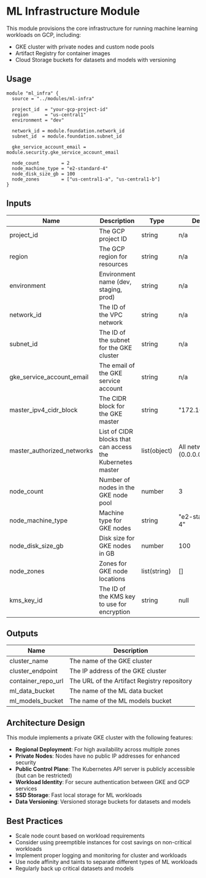 # ML Infrastructure Module

This module provisions the core infrastructure for running machine learning workloads on GCP, including:

- GKE cluster with private nodes and custom node pools
- Artifact Registry for container images
- Cloud Storage buckets for datasets and models with versioning

## Usage

```hcl
module "ml_infra" {
  source = "../modules/ml-infra"

  project_id  = "your-gcp-project-id"
  region      = "us-central1"
  environment = "dev"

  network_id = module.foundation.network_id
  subnet_id  = module.foundation.subnet_id

  gke_service_account_email = module.security.gke_service_account_email

  node_count        = 2
  node_machine_type = "e2-standard-4"
  node_disk_size_gb = 100
  node_zones        = ["us-central1-a", "us-central1-b"]
}
```

## Inputs

| Name | Description | Type | Default | Required |
|------|-------------|------|---------|----------|
| project_id | The GCP project ID | string | n/a | yes |
| region | The GCP region for resources | string | n/a | yes |
| environment | Environment name (dev, staging, prod) | string | n/a | yes |
| network_id | The ID of the VPC network | string | n/a | yes |
| subnet_id | The ID of the subnet for the GKE cluster | string | n/a | yes |
| gke_service_account_email | The email of the GKE service account | string | n/a | yes |
| master_ipv4_cidr_block | The CIDR block for the GKE master | string | "172.16.0.0/28" | no |
| master_authorized_networks | List of CIDR blocks that can access the Kubernetes master | list(object) | All networks (0.0.0.0/0) | no |
| node_count | Number of nodes in the GKE node pool | number | 3 | no |
| node_machine_type | Machine type for GKE nodes | string | "e2-standard-4" | no |
| node_disk_size_gb | Disk size for GKE nodes in GB | number | 100 | no |
| node_zones | Zones for GKE node locations | list(string) | [] | no |
| kms_key_id | The ID of the KMS key to use for encryption | string | null | no |

## Outputs

| Name | Description |
|------|-------------|
| cluster_name | The name of the GKE cluster |
| cluster_endpoint | The IP address of the GKE cluster |
| container_repo_url | The URL of the Artifact Registry repository |
| ml_data_bucket | The name of the ML data bucket |
| ml_models_bucket | The name of the ML models bucket |

## Architecture Design

This module implements a private GKE cluster with the following features:

- **Regional Deployment**: For high availability across multiple zones
- **Private Nodes**: Nodes have no public IP addresses for enhanced security
- **Public Control Plane**: The Kubernetes API server is publicly accessible (but can be restricted)
- **Workload Identity**: For secure authentication between GKE and GCP services
- **SSD Storage**: Fast local storage for ML workloads
- **Data Versioning**: Versioned storage buckets for datasets and models

## Best Practices

- Scale node count based on workload requirements
- Consider using preemptible instances for cost savings on non-critical workloads
- Implement proper logging and monitoring for cluster and workloads
- Use node affinity and taints to separate different types of ML workloads
- Regularly back up critical datasets and models
